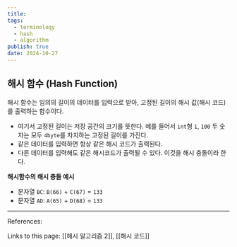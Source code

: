 ```yaml
---
title:
tags:
  - terminology
  - hash
  - algorithm
publish: true
date: 2024-10-27
---
```


## 해시 함수 (Hash Function)

해시 함수는 임의의 길이의 데이터를 입력으로 받아, 고정된 길이의 해시 값(해시 코드)를 출력하는 함수이다.

- 여기서 고정된 길이는 저장 공간의 크기를 뜻한다. 예를 들어서 `int`형 `1`, `100` 두 숫자는 모두 `4byte`를 차지하는 고정된 길이를 가진다.
- 같은 데이터를 입력하면 항상 같은 해시 코드가 출력된다.
- 다른 데이터를 입력해도 같은 해시코드가 출력될 수 있다. 이것을 해시 충돌이라 한다.

**해시함수의 해시 충돌 예시**

- 문자열 `BC`: `B(66)` + `C(67)` = `133`
- 문자열 `AD`: `A(65)` + `D(68)` = `133`

---

References:

Links to this page: [[해시 알고리즘 2]], [[해시 코드]]
